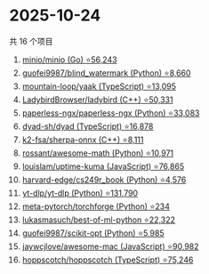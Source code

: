 # 2025-10-24

共 16 个项目

<!-- BEGIN GITHUB -->
<!-- 最后更新时间 2025-10-24 18:10:00 +0800 -->
1. [minio/minio (Go) ⭐56,243](https://github.com/minio/minio)
1. [guofei9987/blind_watermark (Python) ⭐8,660](https://github.com/guofei9987/blind_watermark)
1. [mountain-loop/yaak (TypeScript) ⭐13,095](https://github.com/mountain-loop/yaak)
1. [LadybirdBrowser/ladybird (C++) ⭐50,331](https://github.com/LadybirdBrowser/ladybird)
1. [paperless-ngx/paperless-ngx (Python) ⭐33,083](https://github.com/paperless-ngx/paperless-ngx)
1. [dyad-sh/dyad (TypeScript) ⭐16,878](https://github.com/dyad-sh/dyad)
1. [k2-fsa/sherpa-onnx (C++) ⭐8,111](https://github.com/k2-fsa/sherpa-onnx)
1. [rossant/awesome-math (Python) ⭐10,971](https://github.com/rossant/awesome-math)
1. [louislam/uptime-kuma (JavaScript) ⭐76,865](https://github.com/louislam/uptime-kuma)
1. [harvard-edge/cs249r_book (Python) ⭐4,576](https://github.com/harvard-edge/cs249r_book)
1. [yt-dlp/yt-dlp (Python) ⭐131,790](https://github.com/yt-dlp/yt-dlp)
1. [meta-pytorch/torchforge (Python) ⭐234](https://github.com/meta-pytorch/torchforge)
1. [lukasmasuch/best-of-ml-python ⭐22,322](https://github.com/lukasmasuch/best-of-ml-python)
1. [guofei9987/scikit-opt (Python) ⭐5,985](https://github.com/guofei9987/scikit-opt)
1. [jaywcjlove/awesome-mac (JavaScript) ⭐90,982](https://github.com/jaywcjlove/awesome-mac)
1. [hoppscotch/hoppscotch (TypeScript) ⭐75,246](https://github.com/hoppscotch/hoppscotch)
<!-- END GITHUB -->
